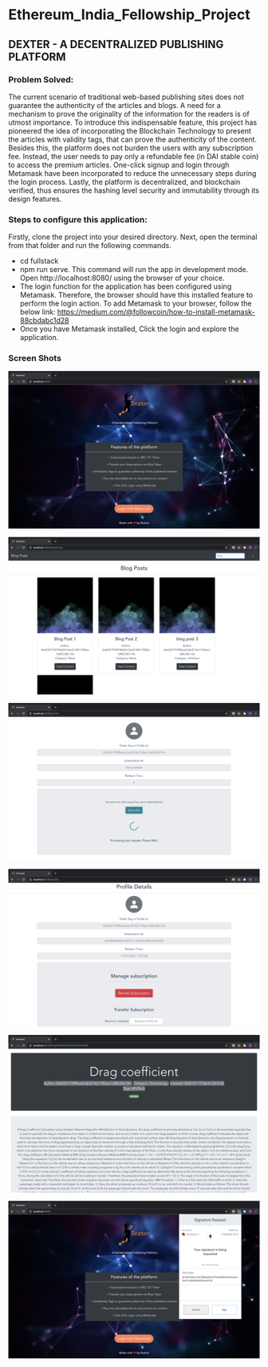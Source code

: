 # Ethereum_India_Fellowship_Project

## DEXTER - A DECENTRALIZED PUBLISHING PLATFORM

### Problem Solved: 
The current scenario of traditional web-based publishing sites does not guarantee the authenticity of the articles and blogs. 
A need for a mechanism to prove the originality of the information for the readers is of utmost importance. 
To introduce this indispensable feature, this project has pioneered the idea of incorporating the Blockchain Technology to present the articles with validity tags, that can prove the authenticity of the content. 
Besides this, the platform does not burden the users with any subscription fee. Instead, the user needs to pay only a refundable fee (in DAI stable coin) to access the premium articles. 
One-click signup and login through Metamask have been incorporated to reduce the unnecessary steps during the login process. 
Lastly, the platform is decentralized, and blockchain verified, thus ensures the hashing level security and immutability through its design features.

### Steps to configure this application:
Firstly, clone the project into your desired directory. Next, open the terminal from that folder and run the following commands.
- cd fullstack
- npm run serve. 
  This command will run the app in development mode. Open http://localhost:8080/ using the browser of your choice. 
- The login function for the application has been configured using Metamask. Therefore, the browser should have this installed feature to perform the login action. To add Metamask to your browser, follow the below link: https://medium.com/@followcoin/how-to-install-metamask-88cbdabc1d28
- Once you have Metamask installed, Click the login and explore the application. 

### Screen Shots

![](images/Screenshot-1.png)


![](images/Screenshot-2.png)


![](images/Screenshot-3.png)


![](images/Screenshot-4.png)


![](images/Screenshot-5.png)


![](images/Screenshot-6.png)

